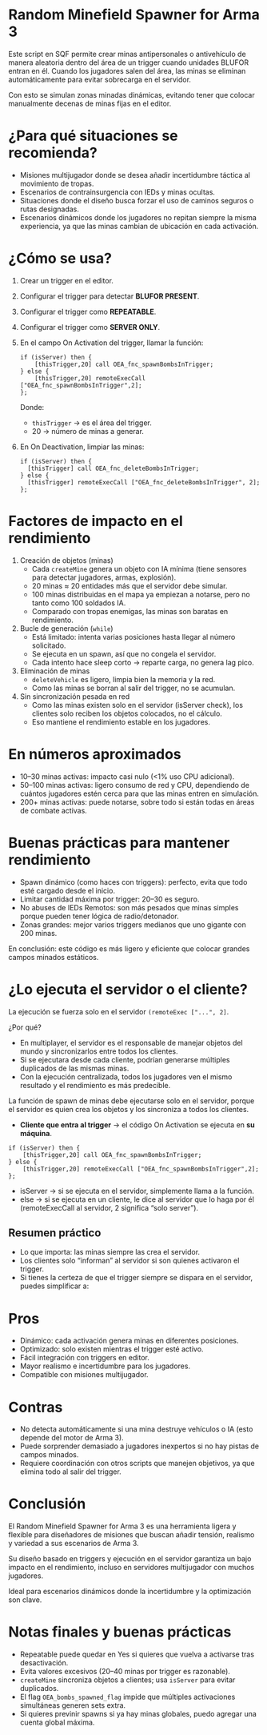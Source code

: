 # Random Minefield Spawner for Arma 3
Este script en SQF permite crear minas antipersonales o antivehículo de manera aleatoria dentro del área de un trigger cuando unidades BLUFOR entran en él.
Cuando los jugadores salen del área, las minas se eliminan automáticamente para evitar sobrecarga en el servidor.

Con esto se simulan zonas minadas dinámicas, evitando tener que colocar manualmente decenas de minas fijas en el editor.

# ¿Para qué situaciones se recomienda?
- Misiones multijugador donde se desea añadir incertidumbre táctica al movimiento de tropas.
- Escenarios de contrainsurgencia con IEDs y minas ocultas.
- Situaciones donde el diseño busca forzar el uso de caminos seguros o rutas designadas.
- Escenarios dinámicos donde los jugadores no repitan siempre la misma experiencia, ya que las minas cambian de ubicación en cada activación.

# ¿Cómo se usa?
1. Crear un trigger en el editor.
2. Configurar el trigger para detectar **BLUFOR PRESENT**.
3. Configurar el trigger como **REPEATABLE**.
4. Configurar el trigger como **SERVER ONLY**.
5. En el campo On Activation del trigger, llamar la función:
    ```
    if (isServer) then {
        [thisTrigger,20] call OEA_fnc_spawnBombsInTrigger;
    } else {
        [thisTrigger,20] remoteExecCall ["OEA_fnc_spawnBombsInTrigger",2];
    };
    ```
    Donde:
    - `thisTrigger` → es el área del trigger.
    - 20 → número de minas a generar.

4. En On Deactivation, limpiar las minas:
    ```
    if (isServer) then {
      [thisTrigger] call OEA_fnc_deleteBombsInTrigger;
    } else {
      [thisTrigger] remoteExecCall ["OEA_fnc_deleteBombsInTrigger", 2];
    };
    ```

# Factores de impacto en el rendimiento
1. Creación de objetos (minas)
    - Cada `createMine` genera un objeto con IA mínima (tiene sensores para detectar jugadores, armas, explosión).
    - 20 minas ≈ 20 entidades más que el servidor debe simular.
    - 100 minas distribuidas en el mapa ya empiezan a notarse, pero no tanto como 100 soldados IA.
    - Comparado con tropas enemigas, las minas son baratas en rendimiento.
2. Bucle de generación (`while`)
    - Está limitado: intenta varias posiciones hasta llegar al número solicitado.
    - Se ejecuta en un spawn, así que no congela el servidor.
    - Cada intento hace sleep corto → reparte carga, no genera lag pico.
3. Eliminación de minas
    - `deleteVehicle` es ligero, limpia bien la memoria y la red.
    - Como las minas se borran al salir del trigger, no se acumulan.
4. Sin sincronización pesada en red
    - Como las minas existen solo en el servidor (isServer check), los clientes solo reciben los objetos colocados, no el cálculo.
    - Eso mantiene el rendimiento estable en los jugadores.

# En números aproximados
- 10–30 minas activas: impacto casi nulo (<1% uso CPU adicional).
- 50–100 minas activas: ligero consumo de red y CPU, dependiendo de cuántos jugadores estén cerca para que las minas entren en simulación.
- 200+ minas activas: puede notarse, sobre todo si están todas en áreas de combate activas.

# Buenas prácticas para mantener rendimiento
- Spawn dinámico (como haces con triggers): perfecto, evita que todo esté cargado desde el inicio.
- Limitar cantidad máxima por trigger: 20–30 es seguro.
- No abuses de IEDs Remotos: son más pesados que minas simples porque pueden tener lógica de radio/detonador.
- Zonas grandes: mejor varios triggers medianos que uno gigante con 200 minas.

En conclusión: este código es más ligero y eficiente que colocar grandes campos minados estáticos.

# ¿Lo ejecuta el servidor o el cliente?
La ejecución se fuerza solo en el servidor `(remoteExec ["...", 2]`.

¿Por qué?
- En multiplayer, el servidor es el responsable de manejar objetos del mundo y sincronizarlos entre todos los clientes.
- Si se ejecutara desde cada cliente, podrían generarse múltiples duplicados de las mismas minas.
- Con la ejecución centralizada, todos los jugadores ven el mismo resultado y el rendimiento es más predecible.

La función de spawn de minas debe ejecutarse solo en el servidor, porque el servidor es quien crea los objetos y los sincroniza a todos los clientes.

- **Cliente que entra al trigger** → el código On Activation se ejecuta en **su máquina**.

```
if (isServer) then {
    [thisTrigger,20] call OEA_fnc_spawnBombsInTrigger;
} else {
    [thisTrigger,20] remoteExecCall ["OEA_fnc_spawnBombsInTrigger",2];
};
```

- isServer → si se ejecuta en el servidor, simplemente llama a la función.
- else → si se ejecuta en un cliente, le dice al servidor que lo haga por él (remoteExecCall al servidor, 2 significa “solo server”).

## Resumen práctico
- Lo que importa: las minas siempre las crea el servidor.
- Los clientes solo “informan” al servidor si son quienes activaron el trigger.
- Si tienes la certeza de que el trigger siempre se dispara en el servidor, puedes simplificar a:

# Pros
- Dinámico: cada activación genera minas en diferentes posiciones.
- Optimizado: solo existen mientras el trigger esté activo.
- Fácil integración con triggers en editor.
- Mayor realismo e incertidumbre para los jugadores.
- Compatible con misiones multijugador.

# Contras
- No detecta automáticamente si una mina destruye vehículos o IA (esto depende del motor de Arma 3).
- Puede sorprender demasiado a jugadores inexpertos si no hay pistas de campos minados.
- Requiere coordinación con otros scripts que manejen objetivos, ya que elimina todo al salir del trigger.

# Conclusión
El Random Minefield Spawner for Arma 3 es una herramienta ligera y flexible para diseñadores de misiones que buscan añadir tensión, realismo y variedad a sus escenarios de Arma 3.

Su diseño basado en triggers y ejecución en el servidor garantiza un bajo impacto en el rendimiento, incluso en servidores multijugador con muchos jugadores.

Ideal para escenarios dinámicos donde la incertidumbre y la optimización son clave.

# Notas finales y buenas prácticas
- Repeatable puede quedar en Yes si quieres que vuelva a activarse tras desactivación.
- Evita valores excesivos (20–40 minas por trigger es razonable).
- `createMine` sincroniza objetos a clientes; usa `isServer` para evitar duplicados.
- El flag `OEA_bombs_spawned_flag` impide que múltiples activaciones simultáneas generen sets extra.
- Si quieres previnir spawns si ya hay minas globales, puedo agregar una cuenta global máxima.
